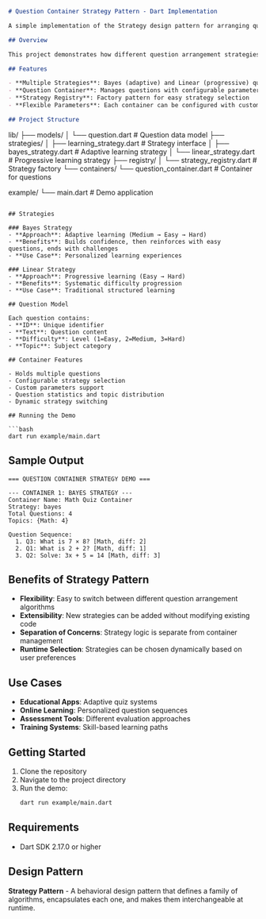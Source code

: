 ```markdown
# Question Container Strategy Pattern - Dart Implementation

A simple implementation of the Strategy design pattern for arranging quiz questions using different learning strategies.

## Overview

This project demonstrates how different question arrangement strategies can be applied to learning containers. Each container holds a set of questions and uses a specific strategy to determine the optimal order for presenting them to learners.

## Features

- **Multiple Strategies**: Bayes (adaptive) and Linear (progressive) question arrangement
- **Question Container**: Manages questions with configurable parameters
- **Strategy Registry**: Factory pattern for easy strategy selection
- **Flexible Parameters**: Each container can be configured with custom parameters

## Project Structure

```
lib/
├── models/
│   └── question.dart           # Question data model
├── strategies/
│   ├── learning_strategy.dart  # Strategy interface
│   ├── bayes_strategy.dart    # Adaptive learning strategy
│   └── linear_strategy.dart   # Progressive learning strategy
├── registry/
│   └── strategy_registry.dart # Strategy factory
└── containers/
    └── question_container.dart # Container for questions

example/
└── main.dart                  # Demo application
```

## Strategies

### Bayes Strategy
- **Approach**: Adaptive learning (Medium → Easy → Hard)
- **Benefits**: Builds confidence, then reinforces with easy questions, ends with challenges
- **Use Case**: Personalized learning experiences

### Linear Strategy
- **Approach**: Progressive learning (Easy → Hard)
- **Benefits**: Systematic difficulty progression
- **Use Case**: Traditional structured learning

## Question Model

Each question contains:
- **ID**: Unique identifier
- **Text**: Question content
- **Difficulty**: Level (1=Easy, 2=Medium, 3=Hard)
- **Topic**: Subject category

## Container Features

- Holds multiple questions
- Configurable strategy selection
- Custom parameters support
- Question statistics and topic distribution
- Dynamic strategy switching

## Running the Demo

```bash
dart run example/main.dart
```

## Sample Output

```
=== QUESTION CONTAINER STRATEGY DEMO ===

--- CONTAINER 1: BAYES STRATEGY ---
Container Name: Math Quiz Container
Strategy: bayes
Total Questions: 4
Topics: {Math: 4}

Question Sequence:
  1. Q3: What is 7 × 8? [Math, diff: 2]
  2. Q1: What is 2 + 2? [Math, diff: 1]
  3. Q2: Solve: 3x + 5 = 14 [Math, diff: 3]
```

## Benefits of Strategy Pattern

- **Flexibility**: Easy to switch between different question arrangement algorithms
- **Extensibility**: New strategies can be added without modifying existing code
- **Separation of Concerns**: Strategy logic is separate from container management
- **Runtime Selection**: Strategies can be chosen dynamically based on user preferences

## Use Cases

- **Educational Apps**: Adaptive quiz systems
- **Online Learning**: Personalized question sequences
- **Assessment Tools**: Different evaluation approaches
- **Training Systems**: Skill-based learning paths

## Getting Started

1. Clone the repository
2. Navigate to the project directory
3. Run the demo:
   ```bash
   dart run example/main.dart
   ```

## Requirements

- Dart SDK 2.17.0 or higher

## Design Pattern

**Strategy Pattern** - A behavioral design pattern that defines a family of algorithms, encapsulates each one, and makes them interchangeable at runtime.
```